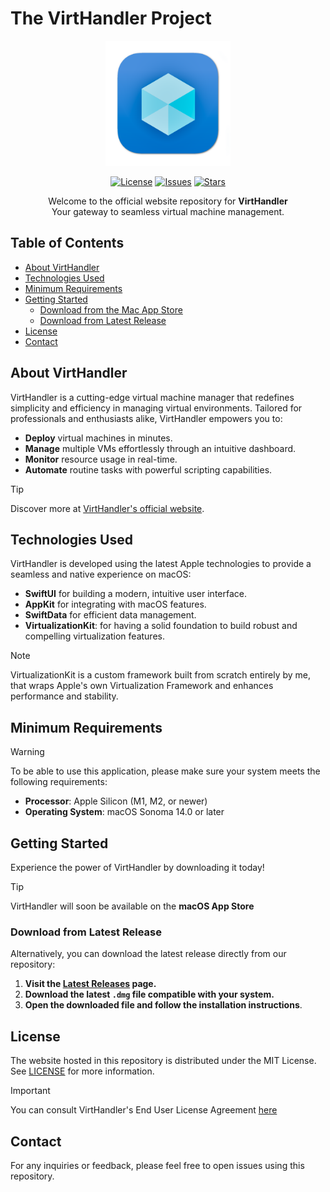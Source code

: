# The VirtHandler Project

<div align="center">
  <img src="assets/appicon1024.png" width="200" height="200">

  [![License](https://img.shields.io/github/license/iOmega8561/VirtHandlerWiki)](LICENSE)
  [![Issues](https://img.shields.io/github/issues/iOmega8561/VirtHandlerWiki)](https://github.com/yourusername/virthandler-website/issues)
  [![Stars](https://img.shields.io/github/stars/iOmega8561/VirtHandlerWiki)](https://github.com/yourusername/virthandler-website/stargazers)

  <p>Welcome to the official website repository for <strong>VirtHandler</strong><br>Your gateway to seamless virtual machine management.</p>

</div>

## Table of Contents

- [About VirtHandler](#about-virthandler)
- [Technologies Used](#technologies-used)
- [Minimum Requirements](#minimum-requirements)
- [Getting Started](#getting-started)
  - [Download from the Mac App Store](#download-from-the-mac-app-store)
  - [Download from Latest Release](#download-from-latest-release)
- [License](#license)
- [Contact](#contact)

## About VirtHandler

VirtHandler is a cutting-edge virtual machine manager that redefines simplicity and efficiency in managing virtual environments. Tailored for professionals and enthusiasts alike, VirtHandler empowers you to:

- **Deploy** virtual machines in minutes.
- **Manage** multiple VMs effortlessly through an intuitive dashboard.
- **Monitor** resource usage in real-time.
- **Automate** routine tasks with powerful scripting capabilities.

> [!TIP]
> Discover more at [VirtHandler's official website](https://iomega8561.github.io/VirtHandlerWiki/).

## Technologies Used

VirtHandler is developed using the latest Apple technologies to provide a seamless and native experience on macOS:

- **SwiftUI** for building a modern, intuitive user interface.
- **AppKit** for integrating with macOS features.
- **SwiftData** for efficient data management.
- **VirtualizationKit**: for having a solid foundation to build robust and compelling virtualization features.

> [!NOTE]
> VirtualizationKit is a custom framework built from scratch entirely by me, that wraps Apple's own Virtualization Framework and enhances performance and stability.

## Minimum Requirements

> [!WARNING]
> To be able to use this application, please make sure your system meets the following requirements:

- **Processor**: Apple Silicon (M1, M2, or newer)
- **Operating System**: macOS Sonoma 14.0 or later

## Getting Started

Experience the power of VirtHandler by downloading it today!

> [!TIP]
> VirtHandler will soon be available on the **macOS App Store**

### Download from Latest Release

Alternatively, you can download the latest release directly from our repository:

1. **Visit the [Latest Releases](https://github.com/iOmega8561/VirtHandlerWiki/releases/latest) page.**
2. **Download the latest `.dmg` file compatible with your system.**
3. **Open the downloaded file and follow the installation instructions**.

## License

The website hosted in this repository is distributed under the MIT License. See [LICENSE](LICENSE) for more information.

> [!IMPORTANT]
> You can consult VirtHandler's End User License Agreement [here](https://iomega8561.github.io/VirtHandlerWiki/eula.html)

## Contact

For any inquiries or feedback, please feel free to open issues using this repository.
